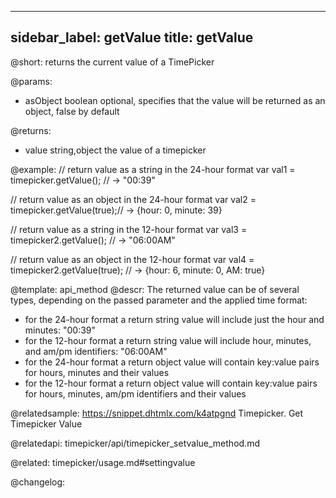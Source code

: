 
---
sidebar_label: getValue
title: getValue
---          

@short: returns the current value of a TimePicker


@params:
* asObject 		boolean		 optional, specifies that the value will be returned as an object, false by default

@returns:
- value	 		string,object		 the value of a timepicker


@example:
// return value as a string in the 24-hour format
var val1 = timepicker.getValue(); // -> "00:39" 

// return value as an object in the 24-hour format
var val2 = timepicker.getValue(true);// -> {hour: 0, minute: 39}

// return value as a string in the 12-hour format
var val3 = timepicker2.getValue(); // -> "06:00AM"

// return value as an object in the 12-hour format
var val4 = timepicker2.getValue(true); // -> {hour: 6, minute: 0, AM: true}


@template: api_method
@descr:
The returned value can be of several types, depending on the passed parameter and the applied time format:

- for the 24-hour format a return string value will include just the hour and minutes: "00:39"
- for the 12-hour format a return string value will include hour, minutes, and am/pm identifiers: "06:00AM"
- for the 24-hour format a return object value will contain key:value pairs for hours, minutes and their values
- for the 12-hour format a return object value will contain key:value pairs for hours, minutes, am/pm identifiers and their values

@relatedsample: https://snippet.dhtmlx.com/k4atpgnd	Timepicker. Get Timepicker Value

@relatedapi:
timepicker/api/timepicker_setvalue_method.md

@related: timepicker/usage.md#settingvalue

@changelog:


